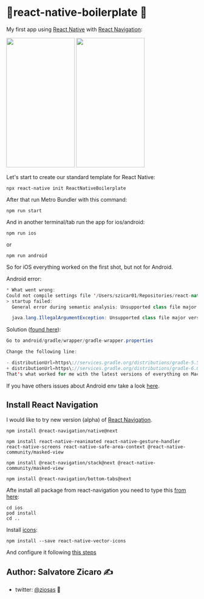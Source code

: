 # 🚀react-native-boilerplate 🚀
My first app using [React Native](https://facebook.github.io/react-native/) with [React Navigation](https://reactnavigation.org/en/):

<img src="https://github.com/ziosa/react-native-boilerplate/blob/master/react-native-ios-gif.gif" width="180" height="340" /> <img src="https://github.com/ziosa/react-native-boilerplate/blob/master/react-native-android-gif.gif" width="180" height="340" />



Let's start to create our standard template for React Native:

```
npx react-native init ReactNativeBoilerplate
```

After that run Metro Bundler with this command:

```
npm run start
```


And in another terminal/tab run the app for ios/android:

```
npm run ios
```

or

```
npm run android
```


So for iOS everything worked on the first shot, but not for Android.

Android error:

```java
* What went wrong:
Could not compile settings file '/Users/szicar01/Repositories/react-native-boilerplate/android/settings.gradle'.
> startup failed:
  General error during semantic analysis: Unsupported class file major version 57

  java.lang.IllegalArgumentException: Unsupported class file major version 57
```

Solution ([found here](https://github.com/facebook/react-native/issues/26625#issuecomment-560030421z)):

```java
Go to android/gradle/wrapper/gradle-wrapper.properties

Change the following line:

- distributionUrl=https\://services.gradle.org/distributions/gradle-5.5-all.zip
+ distributionUrl=https\://services.gradle.org/distributions/gradle-6.0.1-all.zip
That's what worked for me with the latest versions of everything on MacOS
```

If you have others issues about Android env take a look [here](https://facebook.github.io/react-native/docs/getting-started.html#android-development-environment).


## Install React Navigation

I would like to try new version (alpha) of [React Navigation](https://reactnavigation.org/docs/en/next/getting-started.html).

```
npm install @react-navigation/native@next
```
```
npm install react-native-reanimated react-native-gesture-handler react-native-screens react-native-safe-area-context @react-native-community/masked-view
```
```
npm install @react-navigation/stack@next @react-native-community/masked-view
```
```
npm install @react-navigation/bottom-tabs@next
```

Afte install all package from react-navigation you need to type this [from here](https://reactnavigation.org/docs/en/next/getting-started.html):

```
cd ios
pod install
cd ..
```

Install [icons](https://oblador.github.io/react-native-vector-icons/):

```
npm install --save react-native-vector-icons
```

And configure it following [this steps](https://github.com/oblador/react-native-vector-icons#installation) 

## Author: Salvatore Zicaro ✍️

- twitter: [@ziosas](https://twitter.com/ziosas) 💬
